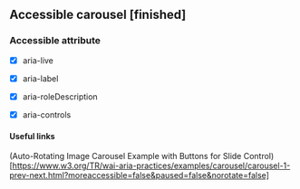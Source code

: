 ## Accessible carousel [finished]

### Accessible attribute
- [x] aria-live
- [x] aria-label
- [x] aria-roleDescription
- [x] aria-controls


#### Useful links
(Auto-Rotating Image Carousel Example with Buttons for Slide Control)[https://www.w3.org/TR/wai-aria-practices/examples/carousel/carousel-1-prev-next.html?moreaccessible=false&paused=false&norotate=false] 